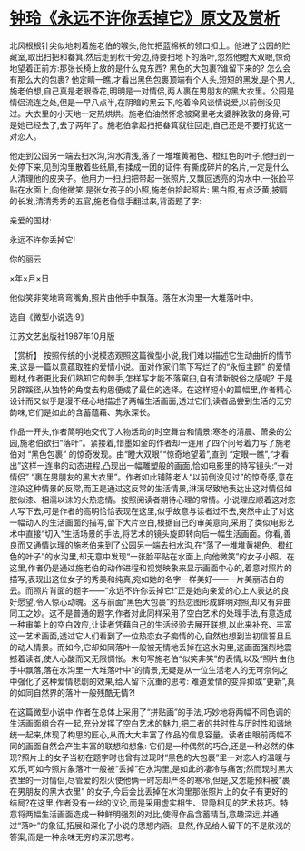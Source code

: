 # [钟玲《永远不许你丢掉它》原文及赏析](https://www.vrrw.net/wx/15124.html)

北风根根针尖似地刺着施老伯的喉头,他忙把蓝棉袄的领口扣上。他进了公园的贮藏室,取出扫把和畚箕,然后走到秋千旁边,待要扫地下的落叶,忽然他瞪大双眼,惊奇地望着正前方:那张长椅上放的是什么鬼东西? 黑色的大包裹?谁留下来的? 怎么会有那么大的包裹? 他定睛一瞧,才看出黑色包裹顶端有个人头,短短的黑发,是个男人,施老伯想,自己真是老眼昏花,明明是一对情侣,两人裹在男朋友的黑大衣里。公园是情侣流连之处,但是一早八点半,在阴暗的黑云下,吃着冷风谈情说爱,以前倒没见过。大衣里的小天地一定热烘烘。施老伯油然怀念被窝里老太婆胖敦敦的身骨,可是她已经去了,去了两年了。施老伯拿起扫把畚箕就往回走,自己还是不要打扰这一对恋人。

他走到公园另一端去扫水沟,沟水清浅,落了一堆堆黄褐色、橙红色的叶子,他扫到一处停下来,见到沟里散着些纸屑,有揉成一团的证件,有撕成碎片的名片,一定是什么人清理他的皮夹子。他用力一扫,扫把带起一张照片,又飘回透亮的沟水中,一张脸平贴在水面上,向他微笑,是张女孩子的小照,施老伯拾起照片: 黑白照,有点泛黄,披肩的长发,清清秀秀的五官,施老伯信手翻过来,背面题了字:

亲爱的国材:

永远不许你丢掉它!

你的丽云

×年×月×日

他似笑非笑地弯弯嘴角,照片由他手中飘落。落在水沟里一大堆落叶中。

选自《微型小说选·9》

江苏文艺出版社1987年10月版



【赏析】 按照传统的小说模态观照这篇微型小说,我们难以描述它生动曲折的情节来,这是一篇以意蕴取胜的爱情小说。面对作家们笔下写烂了的“永恒主题” 的爱情题材,作者更比我们熟知它的棘手,怎样写才能不落窠臼,自有清新脱俗之感呢? 于是另辟蹊径,从独特的角度去构思便成了最佳的选择。在这样短小的篇幅里,作者精心设计而又似乎是漫不经心地描述了两幅生活画面,透过它们,读者品尝到生活的无穷韵味,它们是如此的含蓄蕴藉、隽永深长。

作品一开头,作者简明地交代了人物活动的时空舞台和情景:寒冬的清晨、萧条的公园,施老伯欲扫“落叶”。紧接着,惜墨如金的作者却一连用了四个问号着力写了施老伯对 “黑色包裹” 的惊奇发现。由“瞪大双眼”“惊奇地望着”,直到 “定眼一瞧”,“才看出”这样一连串的动态进程,凸现出一幅雕塑般的画面,恰如电影里的特写镜头:“一对情侣” “裹在男朋友的黑大衣里”。作者如此铺陈老人“以前倒没见过”的惊奇感,意在渲染这种情景的反常,而正是通过这反常的生活情景,淋漓尽致地表达出这对情侣如胶似漆、相濡以沫的火热恋情。按照阅读者期待心理的常情。小说理应顺着这对恋人写下去,可是作者的高明恰恰表现在这里,似乎故意与读者过不去,突然中止了对这一幅动人的生活画面的描写,留下大片空白,根据自己的审美意向,采用了类似电影艺术中直接“切入”生活场景的手法,将艺术的镜头旋即转向后一幅生活画面。你看,善良而又通情达理的施老伯来到了公园另一端去扫水沟,在“落了一堆堆黄褐色、橙红色的叶子”的水沟里,却无意中发现“一张脸平贴在水面上,向他微笑”的女子小照。在这里,作者仍是通过施老伯的动作进程和视觉映象来显示画面中心的,着意对照片的描写,表现出这位女子的秀美和纯真,宛如她的名字一样美好——一片美丽洁白的云。而照片背面的题字——“永远不许你丢掉它!”正是她向亲爱的心上人表达的良好愿望,令人惊心动魄。这与前面“黑色大包裹”的热恋图形成鲜明对照,却又有异曲同工之妙。这不是普通的题字,作者对此同样采用了空白艺术的处理手法,有意造成一种审美上的空白效应,让读者凭藉自己的生活经验去展开联想,以此来补充、丰富这一艺术画面,透过它人们看到了一位热恋女子痴情的心,自然也想到当初信誓旦旦的动人情景。而如今,它却如同落叶一般被无情地丢掉在这水沟里,这画面强烈地震撼着读者,使人心酸而又无限惆怅。末句写施老伯“似笑非笑”的表情,以及“照片由他手中飘落,落在水沟里一大堆落叶中”的情景,无疑是从一位生活老人的无可奈何之中强化了这种爱情悲剧的效果,给人留下沉重的思考: 难道爱情的变异抑或“更新”,真的如同自然界的落叶一般残酷无情?!

在这篇微型小说中,作者在总体上采用了“拼贴画”的手法,巧妙地将两幅不同色调的生活画面组合在一起,充分发挥了空白艺术的魅力,把二者的共时性与历时性和谐地统一起来,体现了构思的匠心,从而大大丰富了作品的信息容量。读者由眼前两幅不同的画面自然会产生丰富的联想和想象: 它们是一种偶然的巧合,还是一种必然的体现?照片上的女子当初在题字时也曾有过现时“黑色的大包裹”里一对恋人的温暖与欢乐,可如今照片象落叶一般被“丢掉”在水沟里,是如此的凄冷与痛苦;然而现时黑大衣里的一对情侣,尽管爱的烈火使他俩一时忘却严冬的寒冷,但是,又怎能预料被“裹在男朋友的黑大衣里” 的女子,今后会比丢掉在水沟里那张照片上的女子有更好的结局?在这里,作者没有一丝的议论,而是采用虚实相生、显隐相见的艺术技巧。特意将两幅生活画面造成一种鲜明强烈的对比,使得作品含蓄精当,意趣深远,并通过“落叶”的象征,拓展和深化了小说的思想内涵。显然,作品给人留下的不是肤浅的答案,而是一种余味无穷的深沉思考。

